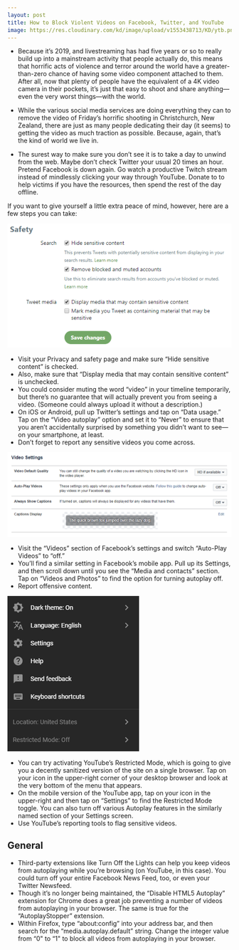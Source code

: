 ```yaml
---
layout: post
title: How to Block Violent Videos on Facebook, Twitter, and YouTube
image: https://res.cloudinary.com/kd/image/upload/v1553438713/KD/ytb.png
---
```

* Because it’s 2019, and livestreaming has had five years or so to really build up into a mainstream activity that people actually do, this means that horrific acts of violence and terror around the world have a greater-than-zero chance of having some video component attached to them. After all, now that plenty of people have the equivalent of a 4K video camera in their pockets, it’s just that easy to shoot and share anything—even the very worst things—with the world.

* While the various social media services are doing everything they can to remove the video of Friday’s horrific shooting in Christchurch, New Zealand, there are just as many people dedicating their day (it seems) to getting the video as much traction as possible. Because, again, that’s the kind of world we live in.

* The surest way to make sure you don’t see it is to take a day to unwind from the web. Maybe don’t check Twitter your usual 20 times an hour. Pretend Facebook is down again. Go watch a productive Twitch stream instead of mindlessly clicking your way through YouTube. Donate to to help victims if you have the resources, then spend the rest of the day offline.

If you want to give yourself a little extra peace of mind, however, here are a few steps you can take:

 ![twtr](/assets/images/twtr.png)

* Visit your Privacy and safety page and make sure “Hide sensitive content” is checked.
* Also, make sure that “Display media that may contain sensitive content” is unchecked.
* You could consider muting the word “video” in your timeline temporarily, but there’s no guarantee that will actually prevent you from seeing a video. (Someone could always upload it without a description.)
* On iOS or Android, pull up Twitter’s settings and tap on “Data usage.” Tap on the “Video autoplay” option and set it to “Never” to ensure that you aren’t accidentally surprised by something you didn’t want to see—on your smartphone, at least.
* Don’t forget to report any sensitive videos you come across.

 ![fb](/assets/images/fb.png)

* Visit the “Videos” section of Facebook’s settings and switch “Auto-Play Videos” to “off.”
* You’ll find a similar setting in Facebook’s mobile app. Pull up its Settings, and then scroll down until you see the “Media and contacts” section. Tap on “Videos and Photos” to find the option for turning autoplay off.
* Report offensive content.

 ![yutb](/assets/images/yutb.png)

* You can try activating YouTube’s Restricted Mode, which is going to give you a decently sanitized version of the site on a single browser. Tap on your icon in the upper-right corner of your desktop browser and look at the very bottom of the menu that appears.
* On the mobile version of the YouTube app, tap on your icon in the upper-right and then tap on “Settings” to find the Restricted Mode toggle. You can also turn off various Autoplay features in the similarly named section of your Settings screen.
* Use YouTube’s reporting tools to flag sensitive videos.

## General
* Third-party extensions like Turn Off the Lights can help you keep videos from autoplaying while you’re browsing (on YouTube, in this case). You could turn off your entire Facebook News Feed, too, or even your Twitter Newsfeed.
* Though it’s no longer being maintained, the “Disable HTML5 Autoplay” extension for Chrome does a great job preventing a number of videos from autoplaying in your browser. The same is true for the “AutoplayStopper” extension.
* Within Firefox, type “about:config” into your address bar, and then search for the “media.autoplay.default” string. Change the integer value from “0" to “1" to block all videos from autoplaying in your browser.
